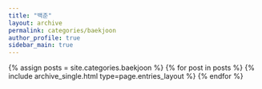 ```yaml
---
title: "백준"
layout: archive
permalink: categories/baekjoon
author_profile: true
sidebar_main: true
---
```


{% assign posts = site.categories.baekjoon %}
{% for post in posts %} {% include archive_single.html type=page.entries_layout %} {% endfor %}